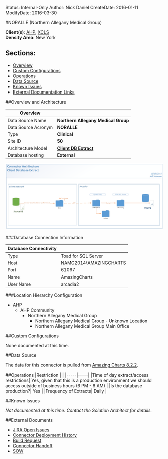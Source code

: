 Status: Internal-Only
Author: Nick Daniel
CreateDate: 2016-01-11
ModifyDate: 2016-03-30


#NORALLE (Northern Allegany Medical Group)

**Client(s)**: [AHP](../AHP.md), [XCLS](../XCLS.md)  
**Density Area**: New York   

## Sections:
* [Overview](#overview-and-architecture)
* [Custom Configurations](#custom-configurations)
* [Operations](#operations)
* [Data Source](#data-source)
* [Known Issues](#known-issues)
* [External Documentation Links](#external-documents)

##Overview and Architecture

| Overview ||
|-----|-----|
| Data Source Name| **Northern Allegany Medical Group** |
| Data Source Acronym| **NORALLE** |
| Type | **Clinical** |
| Site ID | **50** |
| Architecture Model | [**Client DB Extract**](../../Tech_Delivery/Standard-Implementations/Client-DB-Extract.md)|
| Database hosting | **External** |


<a href="../../../img/Connector-Client-DB-Extract.png">![](../../img/Connector-Client-DB-Extract.png)</a>

###Database Connection Information  

|Database Connectivity||
|-----|-----|
|Type|Toad for SQL Server|
|Host|NAMG2014\AMAZINGCHARTS|
|Port|61067|
|Name|AmazingCharts|
|User Name|arcadia2|  


###Location Hierarchy Configuration

* AHP
    * AHP Community
        * Northern Allegany Medical Group
            * Northern Allegany Medical Group - Unknown Location
            * Northern Allegany Medical Group Main Office


##Custom Configurations

None documented at this time. 

##Data Source

The data for this connector is pulled from [Amazing Charts 8.2.2](../../Tech_Delivery/EHR-Documentation/Amazing-Charts.md).

##Operations
|Restriction | |
|-----|-----|
|Time of day extract/access restrictions| Yes, given that this is a production environment we should access outside of business hours (6 PM - 6 AM) |
|Is the database production?| Yes  |
|Frequency of Extracts| Daily  |

##Known Issues

*Not documented at this time. Contact the Solution Architect for details.*

##External Documents
- [JIRA Open Issues](https://jira.arcadiasolutions.com/issues/?jql=(labels%20%3D%20NORALLE%20or%20%22Data%20Source%20Acronym%22%20~%20NORALLE)%20and%20status%20!%3D%20Closed)
- [Connector Deployment History](https://github.com/arcadia/qdw/wiki/connector-version)
- [Build Request](https://arcadia.box.com/s/sgi0vvd91w6gwn9dn0d93sjn1b5eibkb)
- [Connector Handoff](https://arcadia.box.com/s/j1xug3l1lvzcwriy91ua3o0vitavh720)
- [SOW](https://arcadia.box.com/s/81vmvio34xf2brxqw8u7)